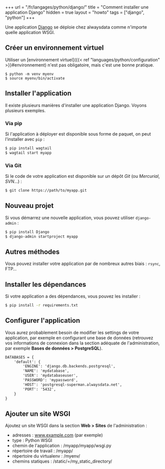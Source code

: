 +++
url = "/fr/langages/python/django/"
title = "Comment installer une application Django"
hidden = true
layout = "howto"
tags = ["django", "python"]
+++

Une application [Django](https://www.djangoproject.com/) se déploie chez alwaysdata comme n'importe quelle application WSGI.

## Créer un environnement virtuel

Utiliser un [environnement virtuel]({{< ref "languages/python/configuration" >}}#environnement) n'est pas obligatoire, mais c'est une bonne pratique.

```
$ python -m venv myenv
$ source myenv/bin/activate
```

## Installer l'application

Il existe plusieurs manières d'installer une application Django. Voyons plusieurs exemples.

### Via pip

Si l'application à déployer est disponible sous forme de paquet, on peut l'installer avec `pip` :

```sh
$ pip install wagtail
$ wagtail start myapp
```

### Via Git

Si le code de votre application est disponible sur un dépôt *Git* (ou *Mercurial*, *SVN*…) :

```sh
$ git clone https://path/to/myapp.git
```

## Nouveau projet

Si vous démarrez une nouvelle application, vous pouvez utiliser `django-admin` :

```sh
$ pip install Django
$ django-admin startproject myapp
```

## Autres méthodes

Vous pouvez installer votre application par de nombreux autres biais : `rsync`, FTP…

## Installer les dépendances

Si votre application a des dépendances, vous pouvez les installer :

```sh
$ pip install -r requirements.txt
```

## Configurer l'application

Vous aurez probablement besoin de modifier les settings de votre application, par exemple en configurant une base de données (retrouvez vos informations de connexion dans la section adéquate de l'administration, par exemple **Bases de données > PostgreSQL**).

```txt
DATABASES = {
    'default': {
        'ENGINE': 'django.db.backends.postgresql',
        'NAME': 'mydatabase',
        'USER': 'mydatabaseuser',
        'PASSWORD': 'mypassword',
        'HOST': 'postgresql-superman.alwaysdata.net',
        'PORT': '5432',
    }
}
```

## Ajouter un site WSGI

Ajoutez un site WSGI dans la section **Web > Sites** de l'administration :

* adresses : www.example.com (par exemple)
* type : Python WSGI
* chemin de l'application : /myapp/myapp/wsgi.py
* répertoire de travail : /myapp/
* répertoire du virtualenv : /myenv/
* chemins statiques : /static/=/my_static_directory/
